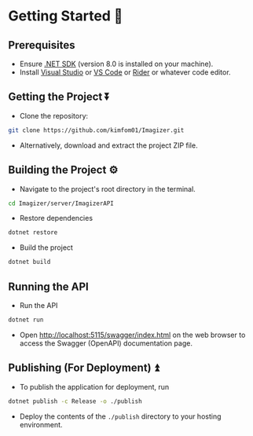 # Getting Started 🚀

## Prerequisites

- Ensure [.NET SDK](https://dotnet.microsoft.com/download) (version 8.0 is installed on your machine).
- Install [Visual Studio](https://visualstudio.microsoft.com/) or [VS Code](https://code.visualstudio.com/download)
  or [Rider](https://www.jetbrains.com/rider/) or whatever code editor.

## Getting the Project ⏬

- Clone the repository:

```sh
git clone https://github.com/kimfom01/Imagizer.git
```

- Alternatively, download and extract the project ZIP file.

## Building the Project ⚙️

- Navigate to the project's root directory in the terminal.

```sh
cd Imagizer/server/ImagizerAPI
```

- Restore dependencies

```sh
dotnet restore
```

- Build the project

```sh
dotnet build
```

## Running the API

- Run the API

```sh
dotnet run
```

- Open [http://localhost:5115/swagger/index.html](http://localhost:5115/swagger/index.html) on the web browser to access
  the Swagger (OpenAPI) documentation page.

## Publishing (For Deployment) ⏫

- To publish the application for deployment, run

```sh
dotnet publish -c Release -o ./publish
```

- Deploy the contents of the `./publish` directory to your hosting environment.
